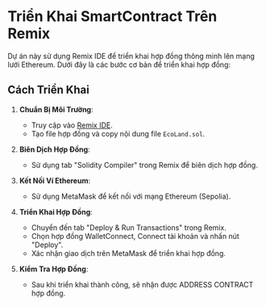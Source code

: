 # Triển Khai SmartContract Trên Remix

Dự án này sử dụng Remix IDE để triển khai hợp đồng thông minh lên mạng lưới Ethereum. 
Dưới đây là các bước cơ bản để triển khai hợp đồng:

## Cách Triển Khai

1. **Chuẩn Bị Môi Trường**: 
   - Truy cập vào [Remix IDE](https://remix.ethereum.org).
   - Tạo file hợp đồng và copy nội dung file `EcoLand.sol`.

2. **Biên Dịch Hợp Đồng**:
   - Sử dụng tab "Solidity Compiler" trong Remix để biên dịch hợp đồng.

3. **Kết Nối Ví Ethereum**:
   - Sử dụng MetaMask để kết nối với mạng Ethereum (Sepolia).

4. **Triển Khai Hợp Đồng**:
   - Chuyển đến tab "Deploy & Run Transactions" trong Remix.
   - Chọn hợp đồng WalletConnect, Connect tài khoản và nhấn nút "Deploy".
   - Xác nhận giao dịch trên MetaMask để triển khai hợp đồng.

5. **Kiểm Tra Hợp Đồng**:
   - Sau khi triển khai thành công, sẽ nhận được ADDRESS CONTRACT hợp đồng.